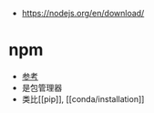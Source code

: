 - https://nodejs.org/en/download/
# npm
- [参考](https://www.freecodecamp.org/chinese/news/what-is-npm-a-node-package-manager-tutorial-for-beginners/)
- 是包管理器
- 类比[[pip]], [[conda/installation]]